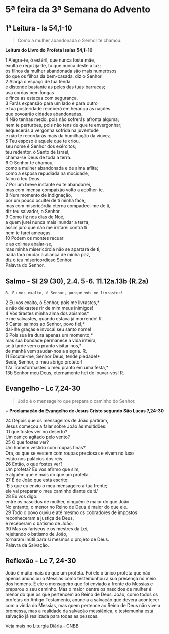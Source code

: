 # 5ª feira da 3ª Semana do Advento

## 1ª Leitura - Is 54,1-10

> Como a mulher abandonada o Senhor te chamou.

**Leitura do Livro do Profeta Isaías 54,1-10**

1 Alegra-te, ó estéril, que nunca foste mãe,   
 exulta e regozija-te, tu que nunca deste à luz;   
 os filhos da mulher abandonada são mais numerosos   
 do que os filhos da bem-casada, diz o Senhor.    
2 Alarga o espaço de tua tenda   
 e distende bastante as peles das tuas barracas;   
 usa cordas bem longas   
 e finca as estacas com segurança.    
3 Farás expansão para um lado e para outro   
 e tua posteridade receberá em herança as nações   
 que povoarão cidades abandonadas.    
4 Não tenhas medo, pois não sofrerás afronta alguma;   
 nem te perturbes, pois não tens de que te envergonhar;   
 esquecerás a vergonha sofrida na juventude   
 e não te recordarás mais da humilhação da viuvez.    
5 Teu esposo é aquele que te criou,   
 seu nome é Senhor dos exércitos;   
 teu redentor, o Santo de Israel,   
 chama-se Deus de toda a terra.    
6 O Senhor te chamou,   
 como a mulher abandonada e de alma aflita;   
 como a esposa repudiada na mocidade,   
 falou o teu Deus.    
7 Por um breve instante eu te abandonei,   
 mas com imensa compaixão volto a acolher-te.    
8 Num momento de indignação,   
 por um pouco ocultei de ti minha face,   
 mas com misericórdia eterna compadeci-me de ti,   
 diz teu salvador, o Senhor.    
9 Como fiz nos dias de Noé,   
 a quem jurei nunca mais inundar a terra,   
 assim juro que não me irritarei contra ti   
 nem te farei ameaças.    
10 Podem os montes recuar   
 e as colinas abalar-se,   
 mas minha misericórdia não se apartará de ti,   
 nada fará mudar a aliança de minha paz,   
 diz o teu misericordioso Senhor.   
 Palavra do Senhor.

## Salmo - Sl 29 (30), 2.4. 5-6. 11.12a.13b  (R.2a)

`R. Eu vos exalto, ó Senhor, porque vós me livrastes!`

2 Eu vos exalto, ó Senhor, pois me livrastes,*   
 e não deixastes rir de mim meus inimigos!    
4 Vós tirastes minha alma dos abismos*   
 e me salvastes, quando estava já morrendo! R.    
5 Cantai salmos ao Senhor, povo fiel,*   
 dai-lhe graças e invocai seu santo nome!    
6 Pois sua ira dura apenas um momento,*   
 mas sua bondade permanece a vida inteira;   
 se à tarde vem o pranto visitar-nos,*   
 de manhã vem saudar-nos a alegria. R.    
11 Escutai-me, Senhor Deus, tende piedade!*   
 Sede, Senhor, o meu abrigo protetor!    
12a Transformastes o meu pranto em uma festa,*    
13b Senhor meu Deus, eternamente hei de louvar-vos! R.

## Evangelho - Lc 7,24-30

> João é o mensageiro que prepara o caminho do Senhor.

**+ Proclamação do Evangelho de Jesus Cristo segundo São Lucas   7,24-30**

24 Depois que os mensageiros de João partiram,   
 Jesus começou a falar sobre João às multidões:   
 'O que fostes ver no deserto?   
 Um caniço agitado pelo vento?    
25 O que fostes ver?   
 Um homem vestido com roupas finas?   
 Ora, os que se vestem com roupas preciosas e vivem no luxo   
 estão nos palácios dos reis.    
26 Então, o que fostes ver?   
 Um profeta? Eu vos afirmo que sim,   
 e alguém que é mais do que um profeta.    
27 É de João que está escrito:   
 'Eis que eu envio o meu mensageiro à tua frente;   
 ele vai preparar o meu caminho diante de ti.'    
28 Eu vos digo:   
 entre os nascidos de mulher, ninguém é maior do que João.   
 No entanto, o menor no Reino de Deus é maior do que ele.    
29 Todo o povo ouviu e até mesmo os cobradores de impostos   
 reconheceram a justiça de Deus,   
 e receberam o batismo de João.    
30 Mas os fariseus e os mestres da Lei,   
 rejeitando o batismo de João,   
 tornaram inútil para si mesmos o projeto de Deus.   
 Palavra da Salvação.

## Reflexão - Lc 7, 24-30

João é muito mais do que um profeta. Foi ele o único profeta que não apenas anunciou o Messias como testemunhou a sua presença no meio dos homens. É ele o mensageiro que foi enviado à frente do Messias e preparou o seu caminho. Mas o maior dentre os nascidos de mulher é menor do que os que pertencem ao Reino de Deus. João, como todos os profetas do Antigo Testamento, anuncia a salvação que deverá acontecer com a vinda do Messias, mas quem pertence ao Reino de Deus não vive a promessa, mas a realidade da salvação messiânica, e testemunha esta salvação já realizada para todas as pessoas.

Veja mais no [Liturgia Diária - CNBB](http://liturgiadiaria.cnbb.org.br/app/user/user/UserView.php?ano=2016&mes=12&dia=15)